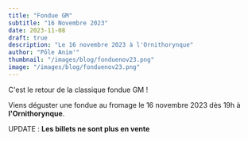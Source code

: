 ```yaml
---
title: "Fondue GM"
subtitle: "16 Novembre 2023"
date: 2023-11-08
draft: true
description: "Le 16 novembre 2023 à l'Ornithorynque"
author: "Pôle Anim'"
thumbnail: "/images/blog/fonduenov23.png"
image: "/images/blog/fonduenov23.png"
---
```


C'est le retour de la classique fondue GM !

Viens déguster une fondue au fromage le 16 novembre 2023 dès 19h à **l'Ornithorynque**.

UPDATE : **Les billets ne sont plus en vente**
